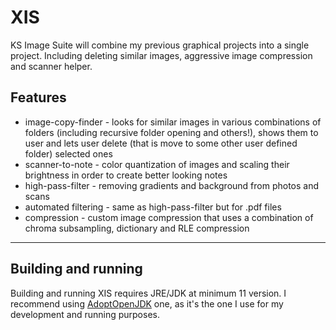 # XIS
KS Image Suite will combine my previous graphical projects into a single project. Including deleting similar images, aggressive image compression and scanner helper.

## Features
* image-copy-finder - looks for similar images in various combinations of folders (including recursive folder opening and others!), shows them to user and lets user delete (that is move to some other user defined folder) selected ones
* scanner-to-note - color quantization of images and scaling their brightness in order to create better looking notes
* high-pass-filter - removing gradients and background from photos and scans
* automated filtering - same as high-pass-filter but for .pdf files
* compression - custom image compression that uses a combination of chroma subsampling, dictionary and RLE compression

----

## Building and running
Building and running XIS requires JRE/JDK at minimum 11 version. I recommend using [AdoptOpenJDK](https://github.com/AdoptOpenJDK/openjdk11-binaries/releases) one, as it's the one I use for my development and running purposes.
